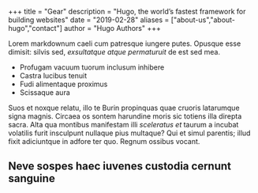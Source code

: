 +++
title = "Gear"
description = "Hugo, the world’s fastest framework for building websites"
date = "2019-02-28"
aliases = ["about-us","about-hugo","contact"]
author = "Hugo Authors"
+++

Lorem markdownum caeli cum patresque iungere putes. Opusque esse dimisit: silvis
sed, *exsultatque atque permaturuit* de est sed mea.

- Profugam vacuum tuorum inclusum inhibere
- Castra lucibus tenuit
- Fudi alimentaque proximus
- Scissaque aura

Suos et noxque relatu, illo te Burin propinquas quae cruoris latarumque signa
magnis. Circaea os sontem harundine moris sic totiens illa direpta sacra. Alta
qua montibus manifestam illi *sceleratus et* taurum a incubat volatilis furit
insculpunt nullaque pius multaque? Qui et simul parentis; illud fixit
adiciuntque in adfore ter quo. Regnum ossibus vocant.

## Neve sospes haec iuvenes custodia cernunt sanguine
